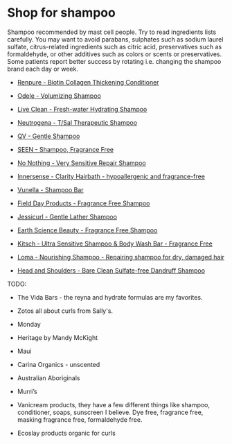 [//]: # (
source: jph
tags: shop
)

# Shop for shampoo

Shampoo recommended by mast cell people. Try to read ingredients lists carefully. You may want to avoid parabans, sulphates such as sodium laurel sulfate, citrus-related ingredients such as citric acid, preservatives such as formaldehyde, 
or other additives such as colors or scents or preservatives. Some patients report better success by rotating i.e. changing the shampoo brand each day or week.

* [Renpure - Biotin Collagen Thickening Conditioner](https://www.renpure.com/products/hair/biotin-collagen-thickening-conditioner/)

* [Odele - Volumizing Shampoo](https://odelebeauty.com/products/volumizing-shampoo)

* [Live Clean - Fresh-water Hydrating Shampoo](https://ca.live-clean.com/collections/hair/products/live-clean-fresh-water-hydrating-shampoo)

* [Neutrogena - T/Sal Therapeutic Shampoo](https://www.neutrogena.com/products/haircare/tsal-therapeutic-shampoo-scalp-build-up-control/6809650.html)

* [QV - Gentle Shampoo](https://www.qvskincare.com.au/products/qv-gentle-shampoo.html)

* [SEEN -  Shampoo, Fragrance Free](https://helloseen.com/products/shampoo-fragrance-free)

* [No Nothing - Very Sensitive Repair Shampoo](https://nonothing.us/products/no-nothing-very-sensitive-repair-shampoo)

* [Innersense - Clarity Hairbath - hypoallergenic and fragrance-free](https://innersensebeauty.com/product/clarity-hairbath/)

* [Vunella - Shampoo Bar](https://vunella.com/products/vunella-shampoo-bar)

* [Field Day Products - Fragrance Free Shampoo](https://www.fielddayproducts.com/our-products/product.fragrance-free-shampoo-042563604486.html)

* [Jessicurl - Gentle Lather Shampoo](https://jessicurl.com/products/gentle-lather-shampoo)

* [Earth Science Beauty - Fragrance Free Shampoo](https://earthsciencebeauty.com/products/fragrance-free-shampoo)

* [Kitsch - Ultra Sensitive Shampoo & Body Wash Bar - Fragrance Free](https://www.mykitsch.com/en-gb/products/ultra-sensitive-shampoo-body-wash-bar)

* [Loma - Nourishing Shampoo - Repairing shampoo for dry, damaged hair](https://lomabeauty.eu/products/nourishing-shampoo)

* [Head and Shoulders - Bare Clean Sulfate-free Dandruff Shampoo](https://headandshoulders.com/en-us/shop-products/dandruff-shampoo/bare-pure-clean-anti-dandruff-shampoo)

TODO:

* The Vida Bars - the reyna and hydrate formulas are my favorites.
 
* Zotos all about curls from Sally's.

* Monday

* Heritage by Mandy McKight
 
* Maui

* Carina Organics - unscented

* Australian Aboriginals

* Murri’s

* Vanicream products, they have a few different things like shampoo, conditioner, soaps, sunscreen I believe. Dye free, fragrance free, masking fragrance free, formaldehyde free.

* Ecoslay products organic for curls

